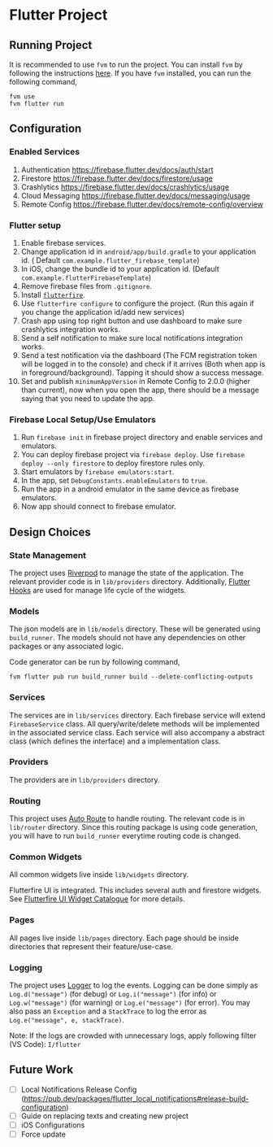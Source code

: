# Flutter Project

## Running Project

It is recommended to use `fvm` to run the project. You can install `fvm` by following the
instructions [here](https://fvm.app/).
If you have `fvm` installed, you can run the following command,

```shell
fvm use
fvm flutter run
```

## Configuration

### Enabled Services

1. Authentication https://firebase.flutter.dev/docs/auth/start
2. Firestore https://firebase.flutter.dev/docs/firestore/usage
3. Crashlytics https://firebase.flutter.dev/docs/crashlytics/usage
4. Cloud Messaging https://firebase.flutter.dev/docs/messaging/usage
5. Remote Config https://firebase.flutter.dev/docs/remote-config/overview

### Flutter setup

1. Enable firebase services.
2. Change application id in `android/app/build.gradle` to your application id. (
   Default `com.example.flutter_firebase_template`)
3. In iOS, change the bundle id to your application id. (Default `com.example.flutterFirebaseTemplate`)
4. Remove firebase files from `.gitignore`.
5. Install [`flutterfire`](https://firebase.flutter.dev/docs/overview/#using-the-flutterfire-cli).
6. Use `flutterfire configure` to configure the project. (Run this again if you change the application id/add new
   services)
7. Crash app using top right button and use dashboard to make sure crashlytics integration works.
8. Send a self notification to make sure local notifications integration works.
9. Send a test notification via the dashboard (The FCM registration token will be logged in to the console) and check if
   it arrives (Both when app is in foreground/background). Tapping it should show a success message.
10. Set and publish `minimumAppVersion` in Remote Config to 2.0.0 (higher than current), now when you open the app, there should be a message saying
   that you need to update the app.

### Firebase Local Setup/Use Emulators

1. Run `firebase init` in firebase project directory and enable services and emulators.
2.  You can deploy firebase project via `firebase deploy`. Use `firebase deploy --only firestore` to deploy firestore rules only.
3. Start emulators by `firebase emulators:start`.
4. In the app, set `DebugConstants.enableEmulators` to `true`.
5. Run the app in a android emulator in the same device as firebase emulators.
6. Now app should connect to firebase emulator.

## Design Choices

### State Management

The project uses [Riverpod](https://riverpod.dev/) to manage the state of the application.
The relevant provider code is in `lib/providers` directory.
Additionally, [Flutter Hooks](https://pub.dev/packages/flutter_hooks) are used for manage life cycle of the widgets.

### Models

The json models are in `lib/models` directory.
These will be generated using `build_runner`.
The models should not have any dependencies on other packages or any associated logic.

Code generator can be run by following command,

```shell
fvm flutter pub run build_runner build --delete-conflicting-outputs
```

### Services

The services are in `lib/services` directory.
Each firebase service will extend `FirebaseService` class.
All query/write/delete methods will be implemented in the associated service class.
Each service will also accompany a abstract class (which defines the interface) and a implementation class.

### Providers

The providers are in `lib/providers` directory.

### Routing

This project uses [Auto Route](https://pub.dev/packages/auto_route) to handle routing.
The relevant code is in `lib/router` directory.
Since this routing package is using code generation, you will have to run `build_runner` everytime routing code is
changed.

### Common Widgets

All common widgets live inside `lib/widgets` directory.

Flutterfire UI is integrated. This includes several auth and firestore widgets.
See [Flutterfire UI Widget Catalogue](https://firebase.flutter.dev/docs/ui/widgets) for more details.

### Pages

All pages live inside `lib/pages` directory.
Each page should be inside directories that represent their feature/use-case.

### Logging

The project uses [Logger](https://pub.dev/packages/logger) to log the events.
Logging can be done simply as `Log.d("message")` (for debug) or `Log.i("message")` (for info) or `Log.w("message")` (for
warning) or `Log.e("message")` (for error). You may also pass an `Exception` and a `StackTrace` to log the error
as `Log.e("message", e, stackTrace)`.

Note: If the logs are crowded with unnecessary logs, apply following filter (VS Code): `I/flutter`

## Future Work

- [ ] Local Notifications Release
  Config (https://pub.dev/packages/flutter_local_notifications#release-build-configuration)
- [ ] Guide on replacing texts and creating new project
- [ ] iOS Configurations
- [ ] Force update
